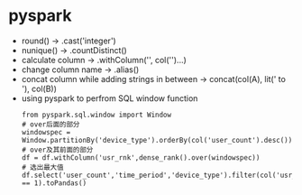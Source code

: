 # pyspark

- round() -> .cast('integer')
- nunique() -> .countDistinct()
- calculate column -> .withColumn('', col('')...)
- change column name -> .alias()
- concat column while adding strings in between -> concat(col(A), lit(' to '), col(B))
- using pyspark to perfrom SQL window function
  ```pyspark
  from pyspark.sql.window import Window
  # over后面的部分
  windowspec = Window.partitionBy('device_type').orderBy(col('user_count').desc())
  # over及其前面的部分
  df = df.withColumn('usr_rnk',dense_rank().over(windowspec))
  # 选出最大值
  df.select('user_count','time_period','device_type').filter(col('usr_rnk') == 1).toPandas()
  ```
